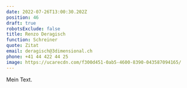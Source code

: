 ```yaml
---
date: 2022-07-26T13:00:30.202Z
position: 46
draft: true
robotsExclude: false
title: Renzo Deragisch
function: Schreiner
quote: Zitat
email: deragisch@3dimensional.ch
phone: +41 44 422 44 25
image: https://ucarecdn.com/f300d451-0ab5-4600-8390-043587094165/
---
```

Mein Text.